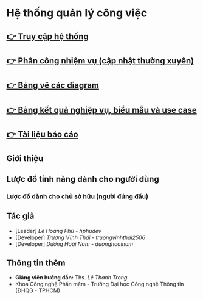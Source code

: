 # Hệ thống quản lý công việc

## [ 👉 Truy cập hệ thống]()
## [ 👉 Phân công nhiệm vụ (cập nhật thường xuyên)]()
## [ 👉 Bảng vẽ các diagram]()
## [ 👉 Bảng kết quả nghiệp vụ, biểu mẫu và use case]()
## [ 👉 Tài liệu báo cáo]()
## Giới thiệu

## Lược đồ tính năng dành cho người dùng
### Lược đồ dành cho chủ sở hữu (người đứng đầu)

## Tác giả
  - [Leader] *Lê Hoàng Phú - hphudev*
  - [Developer] *Trương Vĩnh Thái - truongvinhthai2506*
  - [Developer] *Dương Hoài Nam - duonghoainam*
## Thông tin thêm
  - **Giảng viên hướng dẫn:** Ths. *Lê Thanh Trọng*
  - Khoa Công nghệ Phần mềm - Trường Đại học Công nghệ Thông tin (ĐHQG - TPHCM)
